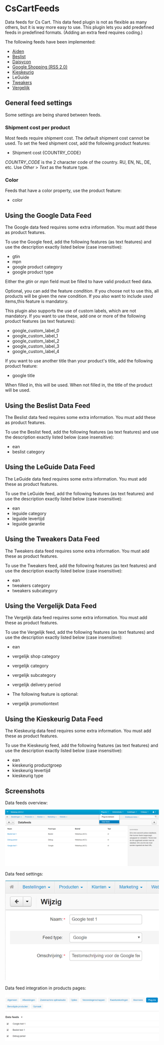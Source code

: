 # CsCartFeeds
Data feeds for Cs Cart.
This data feed plugin is not as flexible as many others, but it is way more easy to use.
This plugin lets you add predefined feeds in predefined formats.
(Adding an extra feed requires coding.)

The following feeds have been implemented:
* [Aiden](https://aiden.cx/)
* [Beslist](http://cl.beslist.nl/pdf/Productfeed-handleiding%20voor%20Pro%20Shops%20NL.pdf)
* [Daisycon](https://faq-advertiser.daisycon.com/hc/nl/articles/115000721785-Hoe-moet-ik-als-adverteerder-een-productfeed-aanleveren-)
* [Google Shopping (RSS 2.0)](https://support.google.com/merchants/answer/160589)
* [Kieskeurig](https://www.kieskeurig.nl/pricefeed)
* LeGuide
* [Tweakers](https://docplayer.nl/16731720-Tweakers-pricewatch-specificaties-productfeed.html)
* [Vergelijk](https://www.vergelijk.nl/info/partnerpagina/)

## General feed settings
Some settings are being shared between feeds.

### Shipment cost per product
Most feeds require shipment cost. The default shipment cost cannot be used.
To set the feed shipment cost, add the following product features:
* Shipment cost {COUNTRY_CODE}

_COUNTRY_CODE_ is the 2 character code of the country. RU, EN, NL, DE, etc.
Use _Other_ > _Text_ as the feature type.

### Color
Feeds that have a color property, use the product feature:
* color

## Using the Google Data Feed
The Google data feed requires some extra information.
You must add these as product features.

To use the Google feed, add the following features (as text features)
and use the description exactly listed below (case insensitive):
* gtin
* mpn
* google product category
* google product type

Either the _gtin_ or _mpn_ field must be filled to have valid product feed data.

Optional, you can add the feature _condition_.
If you choose not to use this, all products will be given the _new_ condition.
If you also want to include _used_ items,this feature is mandatory.

This plugin also supports the use of custom labels, which are not mandatory.
If you want to use these, add one or more of the following product features (as text features):
* google_custom_label_0
* google_custom_label_1
* google_custom_label_2
* google_custom_label_3
* google_custom_label_4

If you want to use another title than your product's title, add the following product feature:
* google title

 When filled in, this will be used.
 When not filled in, the title of the product will be used.


## Using the Beslist Data Feed
The Beslist data feed requires some extra information.
You must add these as product features.

To use the Beslist feed, add the following features (as text features)
and use the description exactly listed below (case insensitive):
* ean
* beslist category


## Using the LeGuide Data Feed
The LeGuide data feed requires some extra information.
You must add these as product features.

To use the LeGuide feed, add the following features (as text features)
and use the description exactly listed below (case insensitive):
* ean
* leguide category
* leguide levertijd
* leguide garantie


## Using the Tweakers Data Feed
The Tweakers data feed requires some extra information.
You must add these as product features.

To use the Tweakers feed, add the following features (as text features)
and use the description exactly listed below (case insensitive):
* ean
* tweakers category
* tweakers subcategory


## Using the Vergelijk Data Feed
The Vergelijk data feed requires some extra information.
You must add these as product features.

To use the Vergelijk feed, add the following features (as text features)
and use the description exactly listed below (case insensitive):
* ean
* vergelijk shop category
* vergelijk category
* vergelijk subcategory
* vergelijk delivery period

* The following feature is optional:
* vergelijk promotiontext


## Using the Kieskeurig Data Feed
The Kieskeurig data feed requires some extra information.
You must add these as product features.

To use the Kieskeurig feed, add the following features (as text features)
and use the description exactly listed below (case insensitive):
* ean
* kieskeurig productgroep
* kieskeurig levertijd
* kieskeurig type


## Screenshots
Data feeds overview:

![Data feed overview](.README/screenshot-01.png "Data feeds overview")


Data feed settings:

![Data feed settings](.README/screenshot-02.png "Data feeds settings")


Data feed integration in products pages:

![Data feeds product page integration](.README/screenshot-03.png "Data feeds product page integration")

